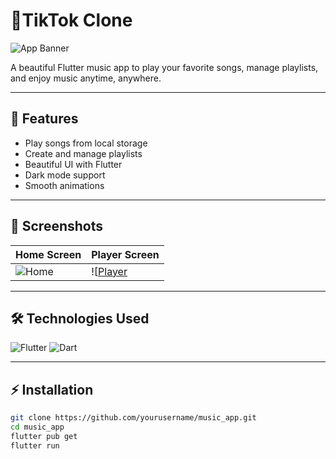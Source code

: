 # 🎵TikTok Clone

![App Banner]([https://i.ytimg.com/vi/cY8mqKRfBSY/maxresdefault.jpg](https://images.squarespace-cdn.com/content/v1/6079008cdc8ad650fd2a58eb/8dd2e47c-bc56-44cb-af9d-d8ec3081f8d5/TikTok+User_Comp.jpg))

A beautiful Flutter music app to play your favorite songs, manage playlists, and enjoy music anytime, anywhere.

---

## 🚀 Features

- Play songs from local storage
- Create and manage playlists
- Beautiful UI with Flutter
- Dark mode support
- Smooth animations

---

## 📱 Screenshots

| Home Screen | Player Screen |
|------------|---------------|
| ![Home]([https://i.ytimg.com/vi/cY8mqKRfBSY/maxresdefault.jpg](https://tse4.mm.bing.net/th/id/OIP.wkDE6wgzQcXMAKH5cNzg6wHaDt?rs=1&pid=ImgDetMain&o=7&rm=3)) | ![[Player](https://i.ytimg.com/vi/cY8mqKRfBSY/maxresdefault.jpg](https://tse4.mm.bing.net/th/id/OIP.wkDE6wgzQcXMAKH5cNzg6wHaDt?rs=1&pid=ImgDetMain&o=7&rm=3)) |

---

## 🛠 Technologies Used

![Flutter]([https://img.shields.io/badge/Flutter-02569B?style=for-the-badge&logo=flutter&logoColor=white](https://tse4.mm.bing.net/th/id/OIP.wkDE6wgzQcXMAKH5cNzg6wHaDt?rs=1&pid=ImgDetMain&o=7&rm=3))
![Dart]([https://img.shields.io/badge/Dart-0175C2?style=for-the-badge&logo=dart&logoColor=white](https://tse4.mm.bing.net/th/id/OIP.wkDE6wgzQcXMAKH5cNzg6wHaDt?rs=1&pid=ImgDetMain&o=7&rm=3))

---

## ⚡ Installation

```bash
git clone https://github.com/yourusername/music_app.git
cd music_app
flutter pub get
flutter run
